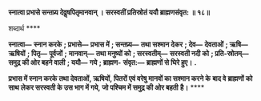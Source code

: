 **स्नात्वा प्रभासे सन्तप्र्य देवॢषपितृमानवान् ।** **सरस्वतीं प्रतिस्रोतं ययौ ब्राह्मणसंवृत: ॥ १८॥** 

शब्दार्थ **** 

**स्नात्वा—** **स्नान करके** **; प्रभासे—** **प्रभास में** **; सन्तप्र्य—** **तथा सश्मान देकर** **; देव—** **देवताओं** **; ऋषि—** **ऋषियों** **; पितृ—** **पूर्वजों** **;** **मानवान्—** **तथा मनुष्यों को** **; सरस्वतीम्—** **सरस्वती नदी को** **; प्रति-स्रोतम्—** **समुद्र की ओर बहने वाली** **; ययौ—** **गये** **; ब्राह्मण-** **संवृत:—** **ब्राह्मणों से घिरे हुए।** **.** 

**प्रभास में स्नान करके तथा देवताओं, ऋषियों, पितरों एवं वरेषु मानवों का सश्मान करने के** **बाद वे ब्राह्मणों को साथ लेकर सरस्वती के उस भाग में गये, जो पश्चिम में समुद्र की ओर बहती** **है।** **** 